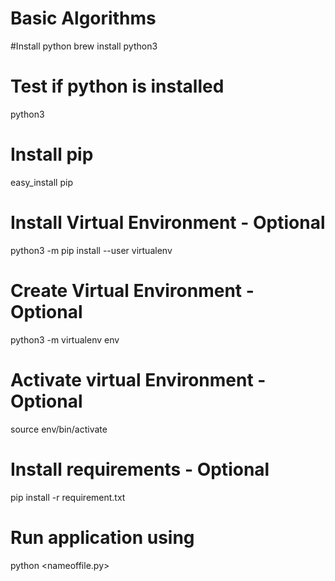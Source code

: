 # Basic Algorithms

#Install python
brew install python3

# Test if python is installed
python3

# Install pip
easy_install pip

# Install Virtual Environment - Optional
python3 -m pip install --user virtualenv

# Create Virtual Environment - Optional
python3 -m virtualenv env

# Activate virtual Environment - Optional
source env/bin/activate

# Install requirements - Optional
pip install -r requirement.txt

# Run application using
python <nameoffile.py>
